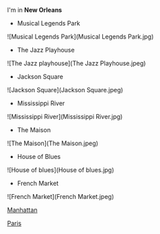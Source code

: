 I'm in **New Orleans**

- Musical Legends Park

![Musical Legends Park](Musical Legends Park.jpg)

- The Jazz Playhouse

![The Jazz playhouse](The Jazz Playhouse.jpeg)

- Jackson Square

![Jackson Square](Jackson Square.jpeg)

- Mississippi River

![Mississippi River](Mississippi River.jpg)

- The Maison

![The Maison](The Maison.jpeg)

- House of Blues

![House of blues](House of blues.jpg)

- French Market

![French Market](French Market.jpeg)

[Manhattan](index.html)

[Paris](france.html)

